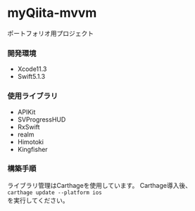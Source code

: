# myQiita-mvvm
ポートフォリオ用プロジェクト


### 開発環境
 - Xcode11.3
 - Swift5.1.3


### 使用ライブラリ
 - APIKit
 - SVProgressHUD
 - RxSwift
 - realm
 - Himotoki
 - Kingfisher
 
 
### 構築手順
ライブラリ管理はCarthageを使用しています。
Carthage導入後、<br>
`carthage update --platform ios`<br>
を実行してください。
